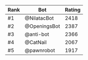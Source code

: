 Rank|Bot|Rating
---|---|---
#1|@NilatacBot|2418
#2|@OpeningsBot|2387
#3|@anti-bot|2366
#4|@CatNail|2067
#5|@pawnrobot|1917
